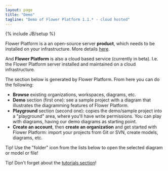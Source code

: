 ```yaml
---
layout: page
title: "Demo"
tagline: "Demo of Flower Platform 1.1.* - cloud hosted"
---
```


{% include JB/setup %}
<div>

<div class="alert alert-info">
Flower Platform is a an open-source server <strong>product</strong>, which needs to be installed on your infrastructure. More details <a href="download.html">here</a>.<br/>   

And <strong>Flower Platform</strong> is also a cloud based <service>service</service> (currently in beta). I.e. the Flower Platform server installed and maintained on a cloud infrastructure.
</div>

The section below is generated by Flower Platform. From here you can do the following:
<ul>
<li><strong>Browse</strong> existing organizations, workspaces, diagrams, etc.</li>
<li><strong>Demo</strong> section (first one): see a sample project with a diagram that illustrates the diagramming features of Flower Platform.</li>
<li><strong>Playground</strong> section (second one): copies the demo/sample project into a "playground" area, where you'll have write permissions. You can play with diagrams, having our demo diagrams as starting point.</li>
<li><strong>Create an account</strong>, then <strong>create an organization</strong> and get started with Flower Platform: import your projects from Git or SVN, create models, diagrams, etc.</li>
</ul>
 
<p>
<span class="label label-info">Tip!</span> Use the "folder" icon from the lists below to open the selected diagram or model or file!
</p>
<p>
<span class="label label-success">Tip!</span> Don't forget about the <a href="http://doc-flower-platform-v1.flower-platform.org/flower_dev_center/tutorials/first_steps_with_flower_dev_center">tutorials section</a>!
</p>

<script src="{{ HOME_PATH }}assets/themes/flower/js/swfobject.js">&nbsp;</script>
<script type="text/javascript">
swfobject.embedSWF("http://flower-dev-center.flower-platform.com:8081/flower-dev-center/mainRecentActivityEmbedRelease.swf", "flashContent", "900", "500", "10.1.0");
</script>

<div id="flashContent">&nbsp;</div>
</div>